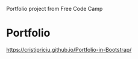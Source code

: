 Portfolio project from Free Code Camp

# Portfolio
https://cristipriciu.github.io/Portfolio-in-Bootstrap/
